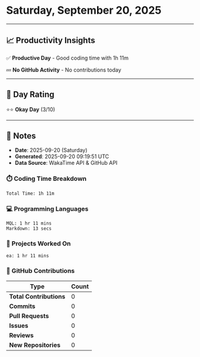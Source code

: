 # Saturday, September 20, 2025

---

## 📈 Productivity Insights

✅ **Productive Day** - Good coding time with 1h 11m

💤 **No GitHub Activity** - No contributions today

---

## 🎯 Day Rating

⭐⭐ **Okay Day** (3/10)

---

## 📝 Notes

- **Date**: 2025-09-20 (Saturday)
- **Generated**: 2025-09-20 09:19:51 UTC
- **Data Source**: WakaTime API & GitHub API


### ⏱️ Coding Time Breakdown

```
Total Time: 1h 11m
```

### 💻 Programming Languages

```
MQL: 1 hr 11 mins
Markdown: 13 secs
```

### 📂 Projects Worked On

```
ea: 1 hr 11 mins

```


### 🐙 GitHub Contributions

| Type | Count |
|------|-------|
| **Total Contributions** | 0 |
| **Commits** | 0 |
| **Pull Requests** | 0 |
| **Issues** | 0 |
| **Reviews** | 0 |
| **New Repositories** | 0 |

